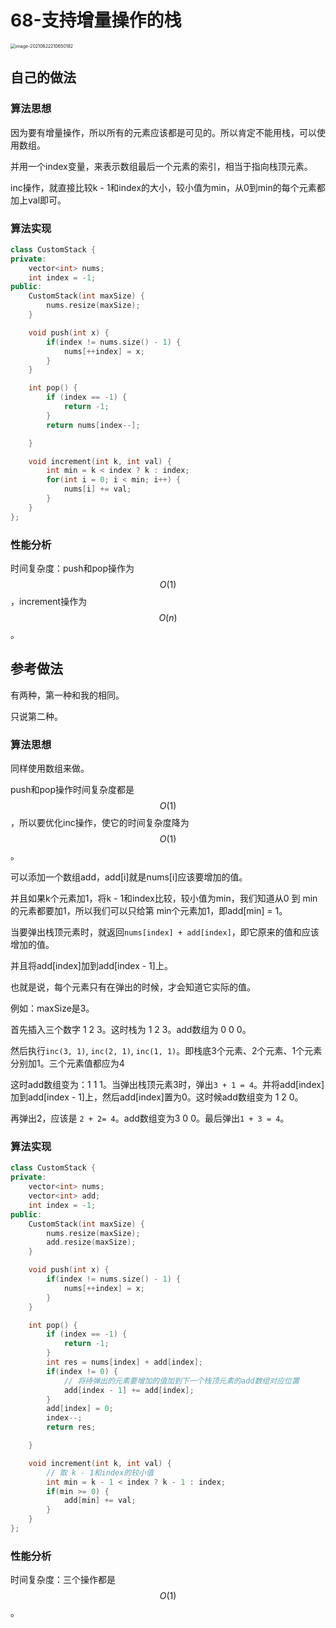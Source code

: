 # 68-支持增量操作的栈

<img src="https://crayon-1302863897.cos.ap-beijing.myqcloud.com/image/image-20210622210650182.png" alt="image-20210622210650182" style="zoom:50%;" />



## 自己的做法

### 算法思想

因为要有增量操作，所以所有的元素应该都是可见的。所以肯定不能用栈，可以使用数组。

并用一个index变量，来表示数组最后一个元素的索引，相当于指向栈顶元素。

inc操作，就直接比较k - 1和index的大小，较小值为min，从0到min的每个元素都加上val即可。



### 算法实现

```c++
class CustomStack {
private:
    vector<int> nums;
    int index = -1;
public:
    CustomStack(int maxSize) {
        nums.resize(maxSize);
    }

    void push(int x) {
        if(index != nums.size() - 1) {
            nums[++index] = x;
        }
    }

    int pop() {
        if (index == -1) {
            return -1;
        }
        return nums[index--];

    }

    void increment(int k, int val) {
        int min = k < index ? k : index;
        for(int i = 0; i < min; i++) {
            nums[i] += val;
        }
    }
};
```



### 性能分析

时间复杂度：push和pop操作为$$O(1)$$，increment操作为$$O(n)$$。





## 参考做法

有两种，第一种和我的相同。

只说第二种。



### 算法思想

同样使用数组来做。

push和pop操作时间复杂度都是$$O(1)$$，所以要优化inc操作，使它的时间复杂度降为$$O(1)$$。

可以添加一个数组add，add[i]就是nums[i]应该要增加的值。

并且如果k个元素加1，将k - 1和index比较，较小值为min，我们知道从0 到 min的元素都要加1，所以我们可以只给第 min个元素加1，即add[min] = 1。

当要弹出栈顶元素时，就返回`nums[index] + add[index]`，即它原来的值和应该增加的值。

并且将add[index]加到add[index - 1]上。 

也就是说，每个元素只有在弹出的时候，才会知道它实际的值。

例如：maxSize是3。

首先插入三个数字 1 2 3。这时栈为 1 2 3。add数组为 0 0 0。

然后执行`inc(3, 1)`, `inc(2, 1)`, `inc(1, 1)`。即栈底3个元素、2个元素、1个元素分别加1。三个元素值都应为4

这时add数组变为：1 1 1。当弹出栈顶元素3时，弹出`3 + 1 = 4`。并将add[index]加到add[index - 1]上，然后add[index]置为0。这时候add数组变为 1 2 0。

再弹出2，应该是 `2 + 2= 4`。add数组变为3 0 0。最后弹出`1 + 3 = 4`。 



### 算法实现

```c++
class CustomStack {
private:
    vector<int> nums;
    vector<int> add;
    int index = -1;
public:
    CustomStack(int maxSize) {
        nums.resize(maxSize);
        add.resize(maxSize);
    }

    void push(int x) {
        if(index != nums.size() - 1) {
            nums[++index] = x;
        }
    }

    int pop() {
        if (index == -1) {
            return -1;
        }
        int res = nums[index] + add[index];
        if(index != 0) {
            // 将待弹出的元素要增加的值加到下一个栈顶元素的add数组对应位置
            add[index - 1] += add[index];
        }
        add[index] = 0;
        index--;
        return res;

    }

    void increment(int k, int val) {
        // 取 k - 1和index的较小值
        int min = k - 1 < index ? k - 1 : index;
        if(min >= 0) {
            add[min] += val;
        }
    }
};
```



### 性能分析

时间复杂度：三个操作都是$$O(1)$$。

